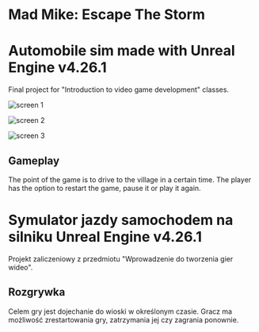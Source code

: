 Mad Mike: Escape The Storm
===========================
# Automobile sim made with Unreal Engine v4.26.1
Final project for "Introduction to video game development" classes. 

![screen 1](https://user-images.githubusercontent.com/49094709/110365385-4265d200-8045-11eb-97e5-a60815e580ed.png)

![screen 2](https://user-images.githubusercontent.com/49094709/115615239-046bf700-a2ef-11eb-9fa8-e1d2da8e343c.png)

![screen 3](https://user-images.githubusercontent.com/49094709/115615032-b5be5d00-a2ee-11eb-87e1-16dae5fe5f58.png)


## Gameplay

The point of the game is to drive to the village in a certain time. The player has the option to restart the game, pause it or play it again.

#

# Symulator jazdy samochodem na silniku Unreal Engine v4.26.1
Projekt zaliczeniowy z przedmiotu "Wprowadzenie do tworzenia gier wideo".

## Rozgrywka

Celem gry jest dojechanie do wioski w określonym czasie. Gracz ma możliwość zrestartowania gry, zatrzymania jej czy zagrania ponownie. 
